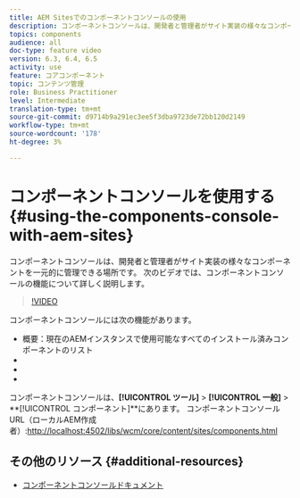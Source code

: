 ```yaml
---
title: AEM Sitesでのコンポーネントコンソールの使用
description: コンポーネントコンソールは、開発者と管理者がサイト実装の様々なコンポーネントを一元的に管理できる場所です。 次のビデオでは、コンポーネントコンソールの機能について詳しく説明します。
topics: components
audience: all
doc-type: feature video
version: 6.3, 6.4, 6.5
activity: use
feature: コアコンポーネント
topic: コンテンツ管理
role: Business Practitioner
level: Intermediate
translation-type: tm+mt
source-git-commit: d9714b9a291ec3ee5f3dba9723de72bb120d2149
workflow-type: tm+mt
source-wordcount: '178'
ht-degree: 3%

---
```



# コンポーネントコンソールを使用する{#using-the-components-console-with-aem-sites}

コンポーネントコンソールは、開発者と管理者がサイト実装の様々なコンポーネントを一元的に管理できる場所です。 次のビデオでは、コンポーネントコンソールの機能について詳しく説明します。

>[!VIDEO](https://video.tv.adobe.com/v/17417/?quality=9&learn=on)

コンポーネントコンソールには次の機能があります。

* 概要：現在のAEMインスタンスで使用可能なすべてのインストール済みコンポーネントのリスト
* [!UICONTROL プロパティ]:コンポーネントのタイトル、グループ、説明などのメタデータを表示します
* [!UICONTROL ポリシー]:特定のコンポーネントに対する既存のポリシーと関連付けられたテンプレートを表示します
* [!UICONTROL Live Usage]:コンポーネントが含まれているページのリストを表示します

コンポーネントコンソールは、**[!UICONTROL ツール]** > **[!UICONTROL 一般]** > **[!UICONTROL コンポーネント]**にあります。
コンポーネントコンソールURL（ローカルAEM作成者）:[http://localhost:4502/libs/wcm/core/content/sites/components.html](http://localhost:4502/libs/wcm/core/content/sites/components.html)

## その他のリソース {#additional-resources}

* [コンポーネントコンソールドキュメント](https://helpx.adobe.com/experience-manager/6-5/sites/authoring/using/default-components-console.html)
